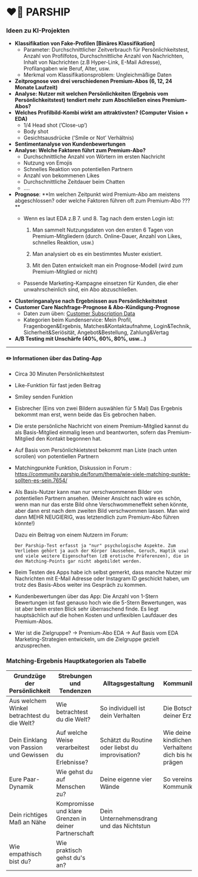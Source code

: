 # ❤️‍🔥 PARSHIP

### Ideen zu KI-Projekten

- **Klassifikation von Fake-Profilen [Binäres Klassifikation]**
    - Parameter: Durchschnittlicher Zeitverbrauch für Persönlichkeitstest, Anzahl von Profilfotos, Durchschnittliche Anzahl von Nachrichten, Inhalt von Nachrichten (z.B Hyper-Link, E-Mail Adresse), Profilangaben wie Beruf, Alter, usw.
    - Merkmal vom Klassifikationsproblem: Ungleichmäßige Daten
- **Zeitprognose von drei verschiedenen Premium-Abos (6, 12, 24 Monate Laufzeit)**
- **Analyse: Nutzer mit welchen Persönlichkeiten (Ergebnis vom Persönlichkeitstest) tendiert mehr zum Abschließen eines Premium-Abos?**
- **Welches Profilbild-Kombi wirkt am attraktivsten? (Computer Vision + EDA)**
    - 1/4 Head shot (’Close-up’)
    - Body shot
    - Gesichtsausdrücke (‘Smile or Not’ Verhältnis)
- **Sentimentanalyse von Kundenbewertungen**
- **Analyse: Welche Faktoren führt zum Premium-Abo?**
    - Durchschnittliche Anzahl von Wörtern im ersten Nachricht
    - Nutzung von Emojis
    - Schnelles Reaktion von potentiellen Partnern
    - Anzahl von bekommenen Likes
    - Durchschnittliche Zeitdauer beim Chatten
    - ….
- **Prognose**: **Im welchen Zeitpunkt wird Premium-Abo am meistens abgeschlossen? oder welche Faktoren führen oft zum Premium-Abo ??? **
    - Wenn es laut EDA z.B 7. und 8. Tag nach dem ersten Login ist:
    
      1. Man sammelt Nutzungsdaten von den ersten 6 Tagen von Premium-Mitgliedern (durch. Online-Dauer, Anzahl von Likes, schnelles Reaktion, usw.)
    
      2. Man analysiert ob es ein bestimmtes Muster existiert. 
    
      3. Mit den Daten entwickelt man ein Prognose-Modell (wird zum Premium-Mitglied or nicht)
    
   - Passende Marketing-Kampagne einsetzen für Kunden, die eher unwahrscheinlich sind, ein Abo abzuschließen. 
- **Clusteringanalyse nach Ergebnissen aus Persönlichkeitstest**
- **Customer Care Nachfrage-Prognose & Abo-Kündigung-Prognose**
   - Daten zum üben: [Customer Subscription Data](https://www.kaggle.com/datasets/gsagar12/dspp1?select=customer_product.csv)
   - Kategorien beim Kundenservice: 
     Mein Profil, Fragenbogen&Ergebnis, Matches&Kontaktaufnahme, Login&Technik, Sicherheit&Seriösität, Angebot&Bestellung, Zahlung&Vertag
- **A/B Testing mit Unschärfe (40%, 60%, 80%, usw...)**
-------

#### ✏️ Informationen über das Dating-App 

- Circa 30 Minuten Persönlichkeitstest 
- Like-Funktion für fast jeden Beitrag 
- Smiley senden Funktion
- Eisbrecher (Eins von zwei Bildern auswählen für 5 Mal) Das Ergebnis bekommt man erst, wenn beide das Eis gebrochen haben. 
- Die erste persönliche Nachricht von einem Premium-Mitglied kannst du als Basis-Mitglied einmalig lesen und beantworten, sofern das Premium-Mitglied den Kontakt begonnen hat.
- Auf Basis vom Persönlichkietstest bekommt man Liste (nach unten scrollen) von potentiellen Partnern 
- Matchingpunkte Funktion, Diskussion in Forum : https://community.parship.de/forum/thema/wie-viele-matching-punkte-sollten-es-sein.7654/
- Als Basis-Nutzer kann man nur verschwommenen Bilder von potentiellen Partnern ansehen. (Meiner Ansicht nach wäre es schön, wenn man nur das erste Bild ohne Verschwommeneffekt sehen könnte, aber dann erst nach dem zweiten Bild verschwommen lassen. Man wird dann MEHR NEUGIERIG, was letztendlich zum Premium-Abo führen könnte!)

  Dazu ein Beitrag von einem Nutzern im Forum: 
               
      Der Parship-Test erfasst ja "nur" psychologische Aspekte. Zum Verlieben gehört ja auch der Körper (Aussehen, Geruch, Haptik usw) und viele weitere Eigenschaften (zB erotische Präferenzen), die in den Matching-Points gar nicht abgebildet werden.
  
- Beim Testen des Apps habe ich selbst gemerkt, dass manche Nutzer mir Nachrichten mit E-Mail Adresse oder Instagram ID geschickt haben, um trotz des Basis-Abos weiter ins Gespräch zu kommen. 
- Kundenbewertungen über das App: Die Anzahl von 1-Stern Bewertungen ist fast genauso hoch wie die 5-Stern Bewertungen, was ist aber beim ersten Blick sehr überraschend finde. Es liegt hauptsächlich auf die hohen Kosten und unflexiblen Laufdauer des Premium-Abos.
- Wer ist die Zielgruppe? -> Premium-Abo EDA -> Auf Basis vom EDA Marketing-Strategien entwickeln, um die Zielgruppe gezielt anzusprechen.

### Matching-Ergebnis Hauptkategorien als Tabelle

| Grundzüge der Persönlichkeit | Strebungen und Tendenzen| Alltagsgestaltung | Kommunikationsstil | 
| ------ | -- | -- | -- | 
| Aus welchem Winkel betrachtest du die Welt? | Wie betrachtest du die Welt?| So individuell ist dein Verhalten| Die Botschaften deiner Erziehung
| Dein Einklang von Passion und Gewissen | Auf welche Weise verarbeitest du Erlebnisse? |Schätzt du Routine oder liebst du improvisation?| Wie deine kindlichen Verhaltenswweisen dich bis heute prägen | 
| Eure Paar-Dynamik | Wie gehst du auf Menschen zu?| Deine eigenne vier Wände | So vereinst du deine Kommunikationsstile | 
| Dein richtiges Maß an Nähe | Kompromisse und klare Grenzen in deiner Partnerschaft|Dein Unternehmensdrang und das Nichtstun | 
| Wie empathisch bist du? | Wie praktisch gehst du's an? | | 

